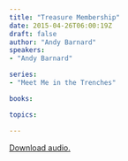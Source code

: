 ```yaml
---
title: "Treasure Membership"
date: 2015-04-26T06:00:19Z
draft: false
author: "Andy Barnard"
speakers:
- "Andy Barnard"

series:
- "Meet Me in the Trenches"

books:

topics:

---
```

[Download audio.](https://s3-eu-west-1.amazonaws.com/highwaychurch/messages/2015_04/2015-04-26_TreasureMembership.mp3)